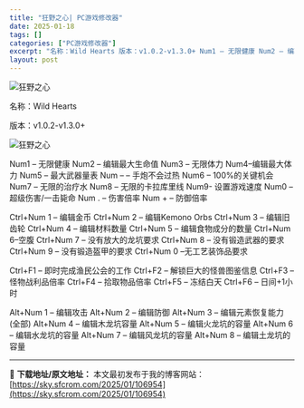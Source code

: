 ```yaml
---
title: "狂野之心| PC游戏修改器"
date: 2025-01-18
tags: []
categories: ["PC游戏修改器"]
excerpt: "名称：Wild Hearts 版本：v1.0.2-v1.3.0+ Num1 – 无限健康 Num2 – 编辑最大生命值 Num3 – 无限体力 Num4–编辑最大体力 Num5 – 最大武器量表 Num – – 手炮不会过热 Num6 – 100%的关键机会 Num7 – 无限的治疗水 Num8 –&hellip;"
layout: post
---
```


<img title="17.webp" src="https://sky.sfcrom.com/wp-content/uploads/2025/01/ea0acb0ace44f.webp" alt="狂野之心" />

名称：Wild Hearts

版本：v1.0.2-v1.3.0+

<img title="18.webp" src="https://sky.sfcrom.com/wp-content/uploads/2025/01/2606a98cb228b.webp" alt="狂野之心" />

Num1 – 无限健康
Num2 – 编辑最大生命值
Num3 – 无限体力
Num4–编辑最大体力
Num5 – 最大武器量表
Num – – 手炮不会过热
Num6 – 100%的关键机会
Num7 – 无限的治疗水
Num8 – 无限的卡拉库里线
Num9- 设置游戏速度
Num0 – 超级伤害/一击毙命
Num . – 伤害倍率
Num + – 防御倍率

Ctrl+Num 1 – 编辑金币
Ctrl+Num 2 – 编辑Kemono Orbs
Ctrl+Num 3 – 编辑旧齿轮
Ctrl+Num 4 – 编辑材料数量
Ctrl+Num 5 – 编辑食物成分的数量
Ctrl+Num 6–空腹
Ctrl+Num 7 – 没有放大的龙坑要求
Ctrl+Num 8 – 没有锻造武器的要求
Ctrl+Num 9 – 没有锻造盔甲的要求
Ctrl+Num 0 –无工艺装饰品要求

Ctrl+F1 – 即时完成渔民公会的工作
Ctrl+F2 – 解锁巨大的怪兽图鉴信息
Ctrl+F3 – 怪物战利品倍率
Ctrl+F4 – 拾取物品倍率
Ctrl+F5 – 冻结白天
Ctrl+F6 – 日间+1小时

Alt+Num 1 – 编辑攻击
Alt+Num 2 – 编辑防御
Alt+Num 3 – 编辑元素恢复能力(全部)
Alt+Num 4 – 编辑木龙坑容量
Alt+Num 5 – 编辑火龙坑的容量
Alt+Num 6 – 编辑水龙坑的容量
Alt+Num 7 – 编辑风龙坑的容量
Alt+Num 8 – 编辑土龙坑的容量

---
📖 **下载地址/原文地址：** 本文最初发布于我的博客网站：[https://sky.sfcrom.com/2025/01/106954](https://sky.sfcrom.com/2025/01/106954)
